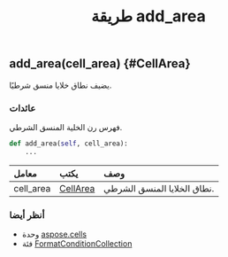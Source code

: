 ﻿---
title: طريقة add_area
second_title: Aspose.Cells for Python via .NET API المراجع
description:
type: docs
weight: 30
url: /ar/python-net/aspose.cells/formatconditioncollection/add_area/
is_root: false
---
##  add_area(cell_area) {#CellArea}
يضيف نطاق خلايا منسق شرطيًا.


###  عائدات

فهرس رن الخلية المنسق الشرطي.


```python
def add_area(self, cell_area):
    ...
```


| معامل| يكتب| وصف|
| :- | :- | :- |
| cell_area | [CellArea](/cells/ar/python-net/aspose.cells/cellarea) | نطاق الخلايا المنسق الشرطي.|



###  أنظر أيضا
* وحدة [aspose.cells](../../)
* فئة [FormatConditionCollection](/cells/ar/python-net/aspose.cells/formatconditioncollection)
